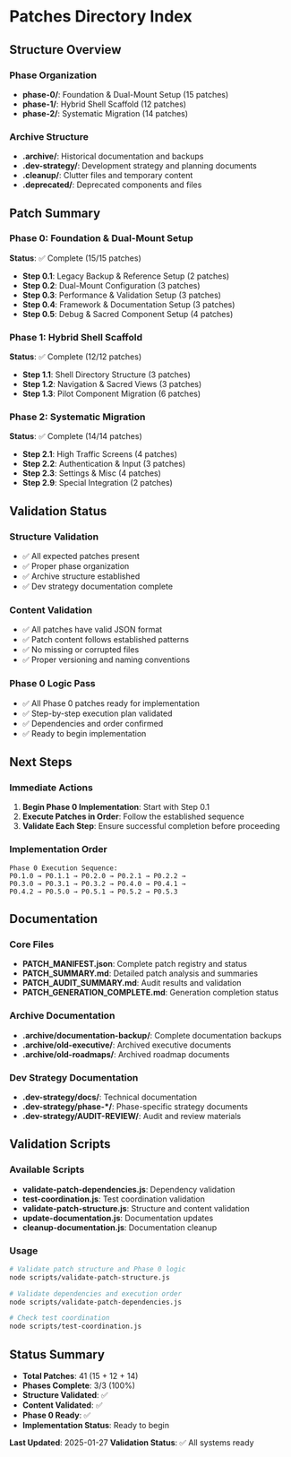 # Patches Directory Index

## Structure Overview

### Phase Organization
- **phase-0/**: Foundation & Dual-Mount Setup (15 patches)
- **phase-1/**: Hybrid Shell Scaffold (12 patches)  
- **phase-2/**: Systematic Migration (14 patches)

### Archive Structure
- **.archive/**: Historical documentation and backups
- **.dev-strategy/**: Development strategy and planning documents
- **.cleanup/**: Clutter files and temporary content
- **.deprecated/**: Deprecated components and files

## Patch Summary

### Phase 0: Foundation & Dual-Mount Setup
**Status**: ✅ Complete (15/15 patches)
- **Step 0.1**: Legacy Backup & Reference Setup (2 patches)
- **Step 0.2**: Dual-Mount Configuration (3 patches)
- **Step 0.3**: Performance & Validation Setup (3 patches)
- **Step 0.4**: Framework & Documentation Setup (3 patches)
- **Step 0.5**: Debug & Sacred Component Setup (4 patches)

### Phase 1: Hybrid Shell Scaffold
**Status**: ✅ Complete (12/12 patches)
- **Step 1.1**: Shell Directory Structure (3 patches)
- **Step 1.2**: Navigation & Sacred Views (3 patches)
- **Step 1.3**: Pilot Component Migration (6 patches)

### Phase 2: Systematic Migration
**Status**: ✅ Complete (14/14 patches)
- **Step 2.1**: High Traffic Screens (4 patches)
- **Step 2.2**: Authentication & Input (3 patches)
- **Step 2.3**: Settings & Misc (4 patches)
- **Step 2.9**: Special Integration (2 patches)

## Validation Status

### Structure Validation
- ✅ All expected patches present
- ✅ Proper phase organization
- ✅ Archive structure established
- ✅ Dev strategy documentation complete

### Content Validation
- ✅ All patches have valid JSON format
- ✅ Patch content follows established patterns
- ✅ No missing or corrupted files
- ✅ Proper versioning and naming conventions

### Phase 0 Logic Pass
- ✅ All Phase 0 patches ready for implementation
- ✅ Step-by-step execution plan validated
- ✅ Dependencies and order confirmed
- ✅ Ready to begin implementation

## Next Steps

### Immediate Actions
1. **Begin Phase 0 Implementation**: Start with Step 0.1
2. **Execute Patches in Order**: Follow the established sequence
3. **Validate Each Step**: Ensure successful completion before proceeding

### Implementation Order
```
Phase 0 Execution Sequence:
P0.1.0 → P0.1.1 → P0.2.0 → P0.2.1 → P0.2.2 → 
P0.3.0 → P0.3.1 → P0.3.2 → P0.4.0 → P0.4.1 → 
P0.4.2 → P0.5.0 → P0.5.1 → P0.5.2 → P0.5.3
```

## Documentation

### Core Files
- **PATCH_MANIFEST.json**: Complete patch registry and status
- **PATCH_SUMMARY.md**: Detailed patch analysis and summaries
- **PATCH_AUDIT_SUMMARY.md**: Audit results and validation
- **PATCH_GENERATION_COMPLETE.md**: Generation completion status

### Archive Documentation
- **.archive/documentation-backup/**: Complete documentation backups
- **.archive/old-executive/**: Archived executive documents
- **.archive/old-roadmaps/**: Archived roadmap documents

### Dev Strategy Documentation
- **.dev-strategy/docs/**: Technical documentation
- **.dev-strategy/phase-*/**: Phase-specific strategy documents
- **.dev-strategy/AUDIT-REVIEW/**: Audit and review materials

## Validation Scripts

### Available Scripts
- **validate-patch-dependencies.js**: Dependency validation
- **test-coordination.js**: Test coordination validation
- **validate-patch-structure.js**: Structure and content validation
- **update-documentation.js**: Documentation updates
- **cleanup-documentation.js**: Documentation cleanup

### Usage
```bash
# Validate patch structure and Phase 0 logic
node scripts/validate-patch-structure.js

# Validate dependencies and execution order
node scripts/validate-patch-dependencies.js

# Check test coordination
node scripts/test-coordination.js
```

## Status Summary

- **Total Patches**: 41 (15 + 12 + 14)
- **Phases Complete**: 3/3 (100%)
- **Structure Validated**: ✅
- **Content Validated**: ✅
- **Phase 0 Ready**: ✅
- **Implementation Status**: Ready to begin

**Last Updated**: 2025-01-27
**Validation Status**: ✅ All systems ready
